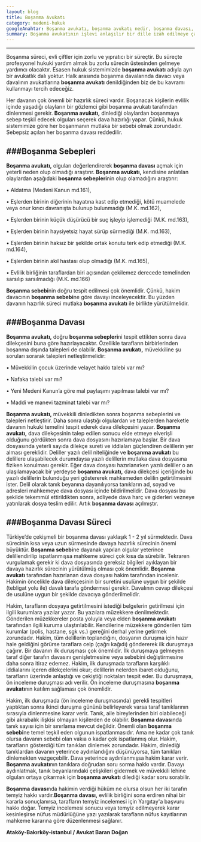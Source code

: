 ```yaml
---
layout: blog
title: Boşanma Avukatı
category: medeni-hukuk
googleAnahtar: Boşanma avukatı, boşanma avukatı nedir, boşanma davası, boşanma sebebi, boşanma sebepleri, ataköy avukat, avukat, bakırköy avukat, istanbul Avukat Baran Doğan
summary: Boşanma avukatının işlevi anlaşılır bir dille izah edilmeye çalışılmıştır.
---
```


---


Boşanma süreci, evli çiftler için zorlu ve yıpratıcı bir süreçtir. Bu süreçte profesyonel hukuki yardım almak bu zorlu sürecin üstesinden gelmeye yardımcı olacaktır. Esasen hukuk sistemimizde **boşanma avukatı** adıyla ayrı bir avukatlık dalı yoktur. Halk arasında boşanma davalarında davacı veya davalının avukatlarına **boşanma avukatı** denildiğinden biz de bu kavramı kullanmayı tercih edeceğiz.

Her davanın çok önemli bir hazırlık süreci vardır. Boşanacak kişilerin evlilik içinde yaşadığı olayların bir gözlemci gibi boşanma avukatı tarafından dinlenmesi gerekir. **Boşanma avukatı,** dinlediği olaylardan boşanmaya sebep teşkil edecek olguları seçerek dava hazırlığı yapar. Çünkü, hukuk sistemimize göre her boşanmanın mutlaka bir sebebi olmak zorundadır. Sebepsiz açılan her boşanma davası reddedilir.


###Boşanma Sebepleri
---


**Boşanma avukatı,** olguları değerlendirerek **boşanma davası** açmak için yeterli neden olup olmadığı araştırır. **Boşanma avukatı,** kendisine anlatılan olaylardan aşağıdaki **boşanma sebepleri**nin olup olamadığını araştırır:

•	Aldatma (Medeni Kanun md.161),

•	Eşlerden birinin diğerinin hayatına kast edip etmediği, kötü muamelede veya onur kırıcı davranışta bulunup bulunmadığı (M.K. md.162),

•	Eşlerden birinin küçük düşürücü bir suç işleyip işlemediği (M.K. md.163),

•	Eşlerden birinin haysiyetsiz hayat sürüp sürmediği (M.K. md.163),

•	Eşlerden birinin haksız bir şekilde ortak konutu terk edip etmediği (M.K. md.164),

•	Eşlerden birinin akıl hastası olup olmadığı (M.K. md.165),

•	Evlilik birliğinin taraflardan biri açısından çekilemez derecede temelinden sarsılıp sarsılmadığı (M.K. md.166)

**Boşanma sebebi**nin doğru tespit edilmesi çok önemlidir. Çünkü, hakim davacının **boşanma sebebi**ne göre davayı inceleyecektir. Bu yüzden davanın hazırlık süreci mutlaka **boşanma avukatı** ile birlikte yürütülmelidir. 

###Boşanma Davası
---

**Boşanma avukatı,** doğru **boşanma sebepleri**ni tespit ettikten sonra dava dilekçesini buna göre hazırlayacaktır. Özellikle tarafların birbirlerinden boşanma dışında talepleri de olabilir. **Boşanma avukatı,** müvekkiline şu soruları sorarak talepleri netleştirmelidir:

•	Müvekkilin çocuk üzerinde velayet hakkı talebi var mı?

•	Nafaka talebi var mı?

•	Yeni Medeni Kanun’a göre mal paylaşımı yapılması talebi var mı?

•	Maddi ve manevi tazminat talebi var mı?

**Boşanma avukatı,** müvekkili dinledikten sonra boşanma sebeplerini ve talepleri netleştirir. Daha sonra ulaştığı olgulardan ve taleplerden hareketle davanın hukuki temelini tespit ederek dava dilekçesini yazar. **Boşanma avukatı,** dava dilekçesinin talep edilen sonucu elde etmeye elverişli olduğunu gördükten sonra dava dosyasını hazırlamaya başlar. Bir dava dosyasında yeterli sayıda dilekçe sureti ve iddiaları güçlendiren delillerin yer alması gereklidir. Deliller yazılı delil niteliğinde ve **boşanma avukatı** bu delillere ulaşabilecek durumdaysa yazılı delillerin mutlaka dava dosyasına fiziken konulması gerekir. Eğer dava dosyası hazırlanırken yazılı deliller o an ulaşılamayacak bir yerdeyse **boşanma avukatı,** dava dilekçesi içeriğinde bu yazılı delillerin bulunduğu yeri göstererek mahkemeden delilin getirtilmesini ister. Delil olarak tanık beyanına dayanılıyorsa tanıkların ad, soyad ve adresleri mahkemeye dava dosyası içinde bildirilmelidir. Dava dosyası bu şekilde tekemmül ettirildikten sonra, adliyede dava harç ve giderleri vezneye yatırılarak dosya teslim edilir. Artık **boşanma davası** açılmıştır.


###Boşanma Davası Süreci
---


Türkiye’de çekişmeli bir boşanma davası yaklaşık 1 -  2 yıl sürmektedir. Dava sürecinin kısa veya uzun sürmesinde davaya hazırlık sürecinin önemi büyüktür. **Boşanma sebebi**ne dayanak yapılan olgular yeterince delillendirilip ispatlanmışsa mahkeme süreci çok kısa da sürebilir. Tekraren vurgulamak gerekir ki dava dosyasında gereksiz bilgileri ayıklayan bir davaya hazırlık sürecinin yürütülmüş olması çok önemlidir. **Boşanma avukatı** tarafından hazırlanan dava dosyası hakim tarafından incelenir. Hakimin öncelikle dava dilekçesinin bir suretini usulüne uygun bir şekilde (tebligat yolu ile) davalı tarafa göndermesi gerekir. Davalının cevap dilekçesi de usulüne uygun bir şekilde davacıya gönderilmelidir. 

Hakim, tarafların dosyaya getirtilmesini istediği belgelerin getirilmesi için ilgili kurumlara yazılar yazar. Bu yazılara müzekkere denilmektedir. Gönderilen müzekkereler posta yoluyla veya elden **boşanma avukatı** tarafından ilgili kuruma ulaştırılabilir.  Kendilerine müzekkere gönderilen tüm kurumlar (polis, hastane, sgk vs.) gereğini derhal yerine getirmek zorundadır. Hakim, tüm delillerin toplandığını, dosyanın duruşma için hazır hale geldiğini görürse taraflara celp (çağrı kağıdı) göndererek ilk duruşmaya çağırır. Bir davanın ilk duruşması çok önemlidir. İlk duruşmaya gelmeyen taraf diğer tarafın davasını genişletmesine veya sebebini değiştirmesine daha sonra itiraz edemez. Hakim, ilk duruşmada tarafların karşılıklı iddialarını içeren dilekçelerini okur; delillerin nelerden ibaret olduğunu, tarafların üzerinde anlaştığı ve çekiştiği noktaları tespit eder. Bu duruşmaya, ön inceleme duruşması adı verilir. Ön inceleme duruşmasına **boşanma avukatı**nın katılım sağlaması çok önemlidir.
	
Hakim, ilk duruşmada (ön inceleme duruşmasında) gerekli tespitleri yaptıktan sonra ikinci duruşma gününü belirleyerek varsa taraf tanıklarının sırasıyla dinlenmesine karar verir. Tanık, aile bireylerinden biri olabileceği gibi akrabalık ilişkisi olmayan kişilerden de olabilir.  **Boşanma davası**nda tanık sayısı için bir sınırlama mevcut değildir. Önemli olan **boşanma sebebi**ne temel teşkil eden olgunun ispatlanmasıdır. Ama ne kadar çok tanık olursa davanın sebebi olan vakıa o kadar çok ispatlanmış olur. Hakim, tarafların gösterdiği tüm tanıkları dinlemek zorundadır. Hakim, dinlediği tanıklardan davanın yeterince aydınlandığını düşünüyorsa, tüm tanıkları dinlemekten vazgeçebilir. Dava yeterince aydınlanmışsa hakim karar verir.
**Boşanma avukatı**nın tanıklara doğrudan soru sorma hakkı vardır. Davayı aydınlatmak, tanık beyanlarındaki çelişkileri gidermek ve müvekkili lehine olguları ortaya çıkarmak için **boşanma avukatı** dilediği kadar soru sorabilir.

**Boşanma davası**nda hakimin verdiği hüküm ne olursa olsun her iki tarafın temyiz hakkı vardır.**Boşanma davası,** evlilik birliğini sona erdiren nihai bir kararla sonuçlanırsa, tarafların temyiz incelemesi için Yargıtay'a başvuru hakkı doğar. Temyiz incelemesi sonucu veya temyiz edilmeyerek karar kesinleşirse nüfus müdürlüğüne yazı yazılarak tarafların nüfus kayıtlarının mahkeme kararına göre düzenlenmesi sağlanır.



**Ataköy-Bakırköy-istanbul / Avukat Baran Doğan**





